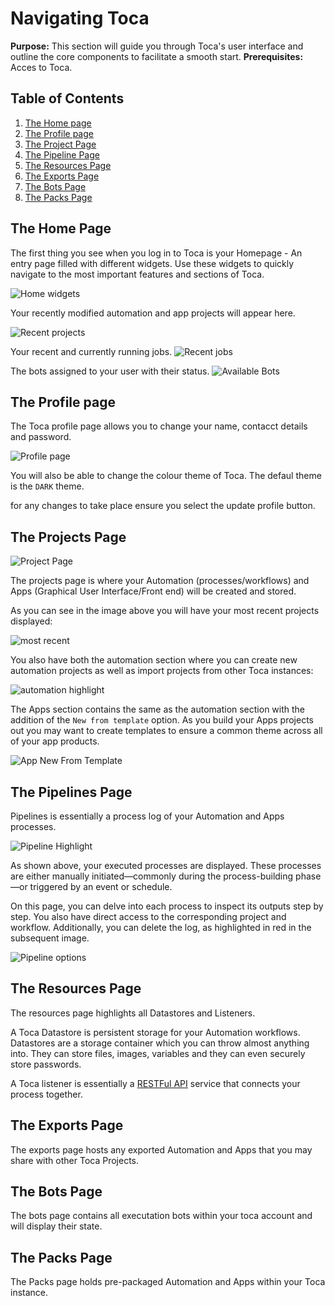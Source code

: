 # Navigating Toca

**Purpose:** This section will guide you through Toca's user interface and outline the core components to facilitate a smooth start.
**Prerequisites:** Acces to Toca.

## Table of Contents

1. [The Home page](#the-home-page)
2. [The Profile page](#the-profile-page)
3. [The Project Page](#the-projects-page)
4. [The Pipeline Page](#the-pipelines-page)
5. [The Resources Page](#the-resources-page)
6. [The Exports Page](#the-exports-page)
7. [The Bots Page](#the-bots-page)
8. [The Packs Page](#the-packs-page)

## The Home Page

The first thing you see when you log in to Toca is your Homepage - An entry page filled with different widgets. Use these widgets to quickly navigate to the most important features and sections of Toca.

![Home widgets](img/home_page_widget_highlight.png)

Your recently modified automation and app projects will appear here.

![Recent projects](img/home_page_recent_proj_highlight.png)

Your recent and currently running jobs.
![Recent jobs](img/home_page_recent_jobs_highlight.png)

The bots assigned to your user with their status.
![Available Bots](img/home_page_bot_highlight.png)

## The Profile page

The Toca profile page allows you to change your name, contacct details and password.

![Profile page](img/profille_page.png)

You will also be able to change the colour theme of Toca. The defaul theme is the `DARK` theme.

for any changes to take place ensure you select the update profile button.

## The Projects Page

![Project Page](img/project_page.png)

The projects page is where your Automation (processes/workflows) and Apps (Graphical User Interface/Front end) will be created and stored.

As you can see in the image above you will have your most recent projects displayed:

![most recent](img/project_page_most_recent_highlight.png)

You also have both the automation section where you can create new automation projects as well as import projects from other Toca instances:

![automation highlight](img/project_page_automation_highlight.png)

The Apps section contains the same as the automation section with the addition of the `New from template` option. As you build your Apps projects out you may want to create templates to ensure a common theme across all of your app products.

![App New From Template](img/project_page_new_from_template.png)

## The Pipelines Page

Pipelines is essentially a process log of your Automation and Apps processes.

![Pipeline Highlight](img/pipeline_page_log_highlight.png)

As shown above, your executed processes are displayed. These processes are either manually initiated—commonly during the process-building phase—or triggered by an event or schedule.

On this page, you can delve into each process to inspect its outputs step by step. You also have direct access to the corresponding project and workflow. Additionally, you can delete the log, as highlighted in red in the subsequent image.

![Pipeline options](img/pipeline_page_options_highlight.png)

## The Resources Page

The resources page highlights all Datastores and Listeners.

A Toca Datastore is persistent storage for your Automation workflows. Datastores are a storage container which you can throw almost anything into. They can store files, images, variables and they can even securely store passwords.

A Toca listener is essentially a [RESTFul API](https://en.wikipedia.org/wiki/Representational_state_transfer) service that connects your process together.

## The Exports Page

The exports page hosts any exported Automation and Apps that you may share with other Toca Projects.

## The Bots Page

The bots page contains all executation bots within your toca account and will display their state.

## The Packs Page

The Packs page holds pre-packaged Automation and Apps within your Toca instance.

